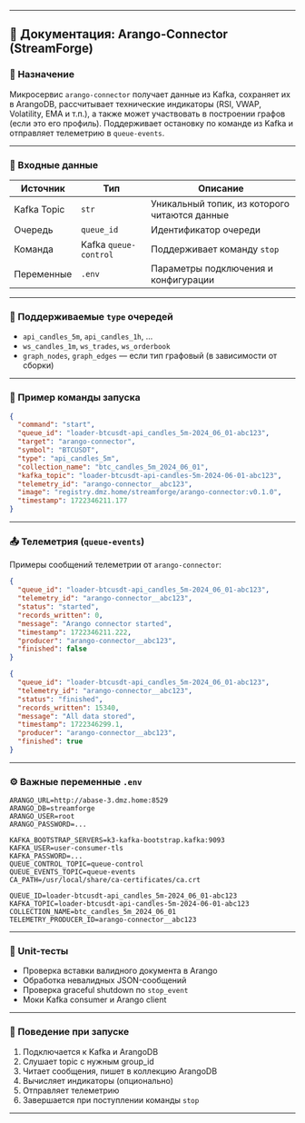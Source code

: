 
---

## 📘 Документация: Arango-Connector (StreamForge)

### 🧭 Назначение

Микросервис `arango-connector` получает данные из Kafka, сохраняет их в ArangoDB, рассчитывает технические индикаторы (RSI, VWAP, Volatility, EMA и т.п.), а также может участвовать в построении графов (если это его профиль). Поддерживает остановку по команде из Kafka и отправляет телеметрию в `queue-events`.

---

### 🔌 Входные данные

| Источник    | Тип                   | Описание                                      |
| ----------- | --------------------- | --------------------------------------------- |
| Kafka Topic | `str`                 | Уникальный топик, из которого читаются данные |
| Очередь     | `queue_id`            | Идентификатор очереди                         |
| Команда     | Kafka `queue-control` | Поддерживает команду `stop`                   |
| Переменные  | `.env`                | Параметры подключения и конфигурации          |

---

### 🔧 Поддерживаемые `type` очередей

* `api_candles_5m`, `api_candles_1h`, ...
* `ws_candles_1m`, `ws_trades`, `ws_orderbook`
* `graph_nodes`, `graph_edges` — если тип графовый (в зависимости от сборки)

---

### 🧾 Пример команды запуска

```json
{
  "command": "start",
  "queue_id": "loader-btcusdt-api_candles_5m-2024_06_01-abc123",
  "target": "arango-connector",
  "symbol": "BTCUSDT",
  "type": "api_candles_5m",
  "collection_name": "btc_candles_5m_2024_06_01",
  "kafka_topic": "loader-btcusdt-api-candles-5m-2024-06-01-abc123",
  "telemetry_id": "arango-connector__abc123",
  "image": "registry.dmz.home/streamforge/arango-connector:v0.1.0",
  "timestamp": 1722346211.177
}
```

---

### 📤 Телеметрия (`queue-events`)

Примеры сообщений телеметрии от `arango-connector`:

```json
{
  "queue_id": "loader-btcusdt-api_candles_5m-2024_06_01-abc123",
  "telemetry_id": "arango-connector__abc123",
  "status": "started",
  "records_written": 0,
  "message": "Arango connector started",
  "timestamp": 1722346211.222,
  "producer": "arango-connector__abc123",
  "finished": false
}
```

```json
{
  "queue_id": "loader-btcusdt-api_candles_5m-2024_06_01-abc123",
  "telemetry_id": "arango-connector__abc123",
  "status": "finished",
  "records_written": 15340,
  "message": "All data stored",
  "timestamp": 1722346299.1,
  "producer": "arango-connector__abc123",
  "finished": true
}
```

---

### ⚙️ Важные переменные `.env`

```dotenv
ARANGO_URL=http://abase-3.dmz.home:8529
ARANGO_DB=streamforge
ARANGO_USER=root
ARANGO_PASSWORD=...

KAFKA_BOOTSTRAP_SERVERS=k3-kafka-bootstrap.kafka:9093
KAFKA_USER=user-consumer-tls
KAFKA_PASSWORD=...
QUEUE_CONTROL_TOPIC=queue-control
QUEUE_EVENTS_TOPIC=queue-events
CA_PATH=/usr/local/share/ca-certificates/ca.crt

QUEUE_ID=loader-btcusdt-api_candles_5m-2024_06_01-abc123
KAFKA_TOPIC=loader-btcusdt-api-candles-5m-2024-06-01-abc123
COLLECTION_NAME=btc_candles_5m_2024_06_01
TELEMETRY_PRODUCER_ID=arango-connector__abc123
```

---

### 🧪 Unit-тесты

* Проверка вставки валидного документа в Arango
* Обработка невалидных JSON-сообщений
* Проверка graceful shutdown по `stop_event`
* Моки Kafka consumer и Arango client

---

### 🏁 Поведение при запуске

1. Подключается к Kafka и ArangoDB
2. Слушает topic с нужным group\_id
3. Читает сообщения, пишет в коллекцию ArangoDB
4. Вычисляет индикаторы (опционально)
5. Отправляет телеметрию
6. Завершается при поступлении команды `stop`

---



